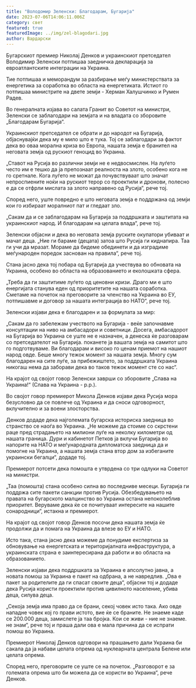 ```yaml
---
title: "Володомир Зеленски: Благодарам, Бугарија"
date: 2023-07-06T14:06:11.006Z
category: свет
featured: true
featuredImage: ../img/zel-blagodari.jpg
author: Вардарски
---
```

Бугарскиот премиер Николај Денков и украинскиот претседател Володимир Зеленски потпишаа заедничка декларација за евроатлантските интеграции на Украина.

Тие потпишаа и меморандум за разбирање меѓу министерствата за енергетика за соработка во областа на енергетиката. Истиот го потпишаа министрите на двете земји - Херман Халушчинко и Румен Радев.

Во генералната изјава во салата Гранит во Советот на министри, Зеленски се заблагодари на земјата и на владата со зборовите „Благодарам Бугарија“.

Украинскиот претседател се обрати и до народот на Бугарија, објаснувајќи дека му е мило што е тука. Тој се заблагодари за фактот дека во оваа морална криза во Европа, нашата земја е бранител на неговата земја од рускиот геноцид во Украина.

„Ставот на Русија во различни земји не е недвосмислен. На луѓето често им е тешко да ја препознаат реалноста на злото, особено кога не го сретнале. Кога луѓето не можат да почувствуваат што значат непроспиените ноќи на рускиот терор со проектили и дронови, полесно е да се отфрли мислата за злото направено од Русија“, рече тој.

Според него, уште повредно е што неговата земја е поддржана од земји кои го избираат моралниот пат и гледаат зло.

„Сакам да и се заблагодарам на Бугарија за поддршката и заштитата на украинскиот народ. И благодарам на целата влада“, рече тој.

Зеленски објасни и дека во неговата земја руските окупатори убиваат и мачат деца. „Ние ги бараме (децата) затоа што Русија ги киднапира. Таа ги учи да мразат. Мораме да бидеме обединети и да изградиме меѓународен поредок заснован на правила“, рече тој.

Стана јасно дека тој побара од Бугарија да учествува во обновата на Украина, особено во областа на образованието и еколошката сфера.

„Треба да ги заштитиме луѓето од ценовни кризи. Драго ми е што енергијата станува еден од приоритетите на нашата соработка. Сметаме на почеток на преговорите за членство на Украина во ЕУ, потпишавме и договор за нашата интеграција во НАТО“, рече тој.

Зеленски изјави дека е благодарен и за формулата за мир:

„Сакам да го забележам учеството на Бугарија - веќе започнавме консултации на ниво на амбасадори и советници. Досега, амбасадорот на Бугарија во Украина се уште не е назначен, а денеска ќе разговарам со претседателот на Бугарија. поканете ја вашата земја на самитот што го подготвуваме. Ви благодарам и високо го ценам приемот на нашиот народ овде. Беше многу тежок момент за нашата земја. Многу сум благодарен на сите луѓе, за прибежиштето, за поддршката Украина никогаш нема да заборави дека во таков тежок момент сте со нас“.

На крајот од својот говор Зеленски заврши со зборовите „Слава на Украина!“ (Слава на Украина - р.р.).

Во својот говор премиерот Микола Денков изјави дека Русија мора безусловно да се повлече од Украина и да сноси одговорност, вклучително и за воени злосторства.

Денков додаде дека најголемата бугарска историска заедница во странство се наоѓа во Украина.
„Не можеме да стоиме со скрстени раце пред страдањето на милиони луѓе на неколку километри од нашата граница. Дури и кабинетот Петков ја вклучи Бугарија во напорите на НАТО и меѓународната дипломатска заедница да и помогне на Украина, а нашата земја стана втор дом за избеганите украински бегалци“, додаде тој.

Премиерот потсети дека помошта е утврдена со три одлуки на Советот на министри.

„Таа (помошта) стана особено силна во последниве месеци. Бугарија ги поддржа сите пакети санкции против Русија. Обезбедувањето на правата на бугарското малцинство во Украина остана непоколеблив приоритет. Веруваме дека ќе се почитуваат интересите на нашите сонародници“, истакна и премиерот.

На крајот од својот говор Денков посочи дека нашата земја ќе продолжи да и помага на Украина да влезе во ЕУ и НАТО.

Исто така, стана јасно дека можеме да понудиме експертиза за обновување на енергетската и територијалната инфраструктура, а украинската страна е заинтересирана да работи и во областа на образованието.

Зеленски изјави дека поддршката за Украина е апсолутно јавна, а новата помош за Украина е пакет на одбрана, а не навредлив. „Ова е пакет за родителите да ги спасат своите деца“, објасни тој и додаде дека Русија користи проектили против цивилното население, убива деца, силува деца.

„Секоја земја има право да се брани, секој човек исто така. Ако овде нападне човек кој го прави истото, вие ќе се браните. Не знаеме каде се 200.000 деца, замислете ја таа бројка. Кои се живи - ние не знаеме. не знам“, рече тој и праша дали ова е мала причина да се испрати помош во Украина.

Премиерот Николај Денков одговори на прашањето дали Украина би сакала да ја набави целата опрема од нуклеарната централа Белене или целата опрема.

Според него, преговорите се уште се на почеток. „Разговорот е за големата опрема што би можела да се користи во Украина“, рече Денков.